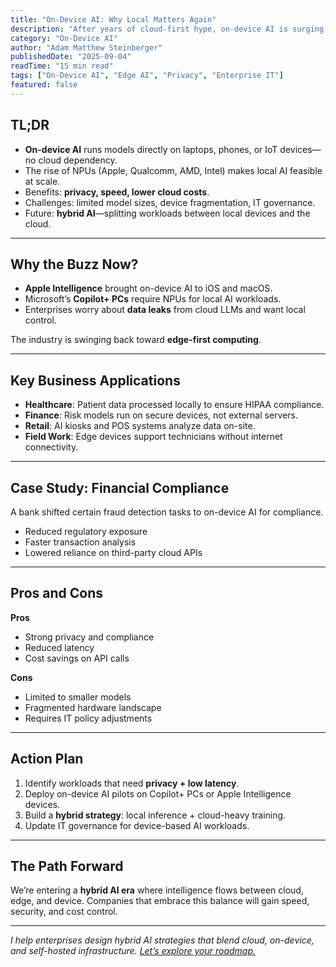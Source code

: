 ```yaml
---
title: "On-Device AI: Why Local Matters Again"
description: "After years of cloud-first hype, on-device AI is surging. Learn why running AI locally matters for privacy, speed, and cost—and how hybrid strategies are evolving."
category: "On-Device AI"
author: "Adam Matthew Steinberger"
publishedDate: "2025-09-04"
readTime: "15 min read"
tags: ["On-Device AI", "Edge AI", "Privacy", "Enterprise IT"]
featured: false
---
```


## TL;DR
- **On-device AI** runs models directly on laptops, phones, or IoT devices—no cloud dependency.  
- The rise of NPUs (Apple, Qualcomm, AMD, Intel) makes local AI feasible at scale.  
- Benefits: **privacy, speed, lower cloud costs**.  
- Challenges: limited model sizes, device fragmentation, IT governance.  
- Future: **hybrid AI**—splitting workloads between local devices and the cloud.  

---

## Why the Buzz Now?

- **Apple Intelligence** brought on-device AI to iOS and macOS.  
- Microsoft’s **Copilot+ PCs** require NPUs for local AI workloads.  
- Enterprises worry about **data leaks** from cloud LLMs and want local control.  

The industry is swinging back toward **edge-first computing**.  

---

## Key Business Applications

- **Healthcare**: Patient data processed locally to ensure HIPAA compliance.  
- **Finance**: Risk models run on secure devices, not external servers.  
- **Retail**: AI kiosks and POS systems analyze data on-site.  
- **Field Work**: Edge devices support technicians without internet connectivity.  

---

## Case Study: Financial Compliance

A bank shifted certain fraud detection tasks to on-device AI for compliance.  

- Reduced regulatory exposure  
- Faster transaction analysis  
- Lowered reliance on third-party cloud APIs  

---

## Pros and Cons

**Pros**  
- Strong privacy and compliance  
- Reduced latency  
- Cost savings on API calls  

**Cons**  
- Limited to smaller models  
- Fragmented hardware landscape  
- Requires IT policy adjustments  

---

## Action Plan

1. Identify workloads that need **privacy + low latency**.  
2. Deploy on-device AI pilots on Copilot+ PCs or Apple Intelligence devices.  
3. Build a **hybrid strategy**: local inference + cloud-heavy training.  
4. Update IT governance for device-based AI workloads.  

---

## The Path Forward

We’re entering a **hybrid AI era** where intelligence flows between cloud, edge, and device. Companies that embrace this balance will gain speed, security, and cost control.  

---

*I help enterprises design hybrid AI strategies that blend cloud, on-device, and self-hosted infrastructure. [Let’s explore your roadmap.](/services/ai-consulting)*
